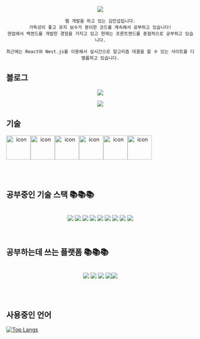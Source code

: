 <div align="center">
<img src="https://capsule-render.vercel.app/api?type=waving&color=auto&height=150&section=header&fontSize=30&animation=twinkling&text=Welcome!%20🙋‍">
    
    웹 개발을 하고 있는 김민섭입니다.
    가독성이 좋고 유지 보수가 용이한 코드를 계속해서 공부하고 있습니다!
    현업에서 백엔드를 개발한 경험을 가지고 있고 현재는 프론트앤드를 중점적으로 공부하고 있습니다.
    
    최근에는 React와 Nest.js를 이용해서 실시간으로 알고리즘 대결을 할 수 있는 사이트를 디밸롭하고 있습니다.
  </div>

## 블로그
<div display="flex"><div align="center"><p><a href="https://velog.io/@striker1826/posts" target="_blank">
<img src="https://img.shields.io/badge/Velog-20C997?style=flat&logo=Velog&logoColor=white&labelColor=%20C997"/></a></p>
</div>

<div align="center">
<p>
    <a href="https://striker1826.tistory.com/" target="_blank">
        <img src="https://img.shields.io/badge/Tistroy-ee2323?style=flat&logo=Tistory&logoColor=white&labelColor=%20C997"/>    
    <a/>
</p>    
</div></div>

## 기술
<div style="display: flex; align-items: flex-start;"><div align="center"><div style="display: flex; align-items: flex-start;"><div style="display: flex; align-items: flex-start;"><img src="https://techstack-generator.vercel.app/js-icon.svg" alt="icon" width="65" height="65" /><img src="https://techstack-generator.vercel.app/ts-icon.svg" alt="icon" width="65" height="65" /><img src="https://techstack-generator.vercel.app/restapi-icon.svg" alt="icon" width="65" height="65" /></div><div style="display: flex; align-items: flex-start;"><img src="https://techstack-generator.vercel.app/mysql-icon.svg" alt="icon" width="65" height="65" /><img src="https://techstack-generator.vercel.app/jest-icon.svg" alt="icon" width="65" height="65" /><img src="https://techstack-generator.vercel.app/github-icon.svg" alt="icon" width="65" height="65" /></div></div></div></div>

<br/><br/>

## 공부중인 기술 스택 📚📚📚
<br/>

<div align="center"><img src="https://img.shields.io/badge/-JavaScript-%23F7DF1C?style=flat&logo=javascript&logoColor=000000&labelColor=%23F7DF1C&color=%23FFCE5A">   <img src="https://img.shields.io/badge/TypeScript-3178C6?style=flat&logo=TypeScript&logoColor=blue&labelColor=white">   <img src="https://img.shields.io/badge/Express-000000?style=flat&logo=Express&logoColor=white">   <img src="https://img.shields.io/badge/-Nodejs-43853d?style=flat&logo=Node.js&logoColor=white">   <img src="https://img.shields.io/badge/NestJS-E0234E?style=flat&logo=NestJS&logoColor=E0234E&labelColor=white">   <img src="https://img.shields.io/badge/MongoDB-47A248?style=flat&logo=MongoDB&logoColor=white">   <img src="https://img.shields.io/badge/MySQL-4479A1?style=flat&logo=MySQL&logoColor=white">   <img src="https://img.shields.io/badge/-Git-F05032?style=flat&logo=git&logoColor=ffffff">
    <img src="https://img.shields.io/badge/React-blue?style=flat&logo=React&logoColor=blue&labelColor=white">
  </div>
<br/><br/>

## 공부하는데 쓰는 플랫폼 📚📚📚
<br/>

<div align="center"><img src="https://img.shields.io/badge/Slack-4A154B?style=flat&logo=Slack&logoColor=white">   <img src="https://img.shields.io/badge/AWS-232F3E?style=flat&logo=Amazon%20AWS&logoColor=white">   <img src="https://img.shields.io/badge/Notion-FFFFFF?style=flat&logo=Notion&logoColor=black">   <img src="https://img.shields.io/badge/Visual Studio Code-4479A1?style=flat&logo=Visual Studio Code&logoColor=white"><img src="https://img.shields.io/badge/Velog-20C997?style=flat&logo=Velog&logoColor=white&labelColor=%20C997"/></div>

<br/><br/>

## 사용중인 언어

 [![Top Langs](https://github-readme-stats.vercel.app/api/top-langs/?username=striker1826&langs_count=2)](https://github.com/striker1826/github-readme-stats)


  


